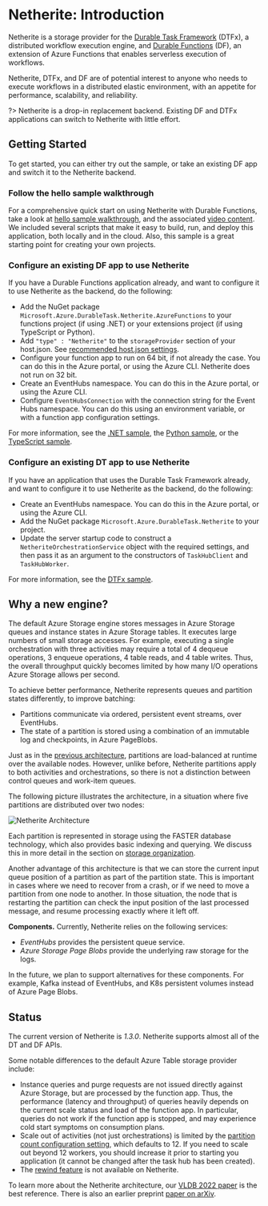# Netherite: Introduction

Netherite is a storage provider for the [Durable Task Framework](https://github.com/Azure/durabletask/) (DTFx), a distributed workflow execution engine, and
[Durable Functions](https://github.com/Azure/azure-functions-durable-extension) (DF), an extension of Azure Functions that enables serverless execution of workflows.

Netherite, DTFx, and DF are of potential interest to anyone who needs to execute workflows in a distributed elastic environment, with an appetite for performance, scalability, and reliability.

?> Netherite is a drop-in replacement backend. Existing DF and DTFx applications can switch to Netherite with little effort.

## Getting Started

To get started, you can either try out the sample, or take an existing DF app and switch it to the Netherite backend.

### Follow the hello sample walkthrough

For a comprehensive quick start on using Netherite with Durable Functions, take a look at [hello sample walkthrough](hello-sample), and the associated [video content](hello-sample?id=walk-through-on-youtube-%f0%9f%8e%a5).
We included several scripts that make it easy to build, run, and deploy this application, both locally and in the cloud.
Also, this sample is a great starting point for creating your own projects.

### Configure an existing DF app to use Netherite

If you have a Durable Functions application already, and want to configure it to use Netherite as the backend, do the following:

- Add the NuGet package `Microsoft.Azure.DurableTask.Netherite.AzureFunctions` to your functions project (if using .NET) or your extensions project (if using TypeScript or Python).
- Add `"type" : "Netherite"` to the `storageProvider` section of your host.json. See [recommended host.json settings](settings).
- Configure your function app to run on 64 bit, if not already the case. You can do this in the Azure portal, or using the Azure CLI. Netherite does not run on 32 bit.
- Create an EventHubs namespace. You can do this in the Azure portal, or using the Azure CLI.
- Configure `EventHubsConnection` with the connection string for the Event Hubs namespace. You can do this using an environment variable, or with a function app configuration settings.

For more information, see the [.NET sample](https://github.com/microsoft/durabletask-netherite/tree/dev/samples/Hello_Netherite_with_DotNetCore), the [Python sample](https://github.com/microsoft/durabletask-netherite/tree/dev/samples/Hello_Netherite_with_Python), or the [TypeScript sample](https://github.com/microsoft/durabletask-netherite/tree/dev/samples/Hello_Netherite_with_TypeScript).

### Configure an existing DT app to use Netherite

If you have an application that uses the Durable Task Framework already, and want to configure it to use Netherite as the backend, do the following:

- Create an EventHubs namespace. You can do this in the Azure portal, or using the Azure CLI.
- Add the NuGet package `Microsoft.Azure.DurableTask.Netherite` to your project.
- Update the server startup code to construct a `NetheriteOrchestrationService` object with the required settings, and then pass it as an argument to the constructors of `TaskHubClient` and `TaskHubWorker`.

For more information, see the [DTFx sample](https://github.com/microsoft/durabletask-netherite/blob/dev/samples/HelloDTFx/HelloDTFx/Program.cs).

## Why a new engine?

The default Azure Storage engine stores messages in Azure Storage queues and instance states in Azure Storage tables. It executes large numbers of small storage accesses. For example, executing a single orchestration with three activities may require a total of 4 dequeue operations, 3 enqueue operations, 4 table reads, and 4 table writes. Thus, the overall throughput quickly becomes limited by how many I/O operations Azure Storage allows per second.

To achieve better performance, Netherite represents queues and partition states differently, to improve batching:

- Partitions communicate via ordered, persistent event streams, over EventHubs.
- The state of a partition is stored using a combination of an immutable log and checkpoints, in Azure PageBlobs.

Just as in the [previous architecture](https://docs.microsoft.com/en-us/azure/azure-functions/durable/durable-functions-perf-and-scale#orchestrator-scale-out), partitions are load-balanced at runtime over the available nodes. However, unlike before, Netherite partitions apply to both activities and orchestrations, so there is not a distinction between control queues and work-item queues.

The following picture illustrates the architecture, in a situation where five partitions are distributed over two nodes:

![Netherite Architecture](images/partitions.png)

Each partition is represented in storage using the FASTER database technology, which also provides basic indexing and querying. We discuss this in more detail in the section on [storage organization](storage?id=description-of-storage-content).

Another advantage of this architecture is that we can store the current input queue position of a partition as part of the partition state. This is important in cases where we need to recover from a crash, or if we need to move a partition from one node to another. In those situation, the node that is restarting the partition can check the input position of the last processed message, and resume processing exactly where it left off.

**Components.** Currently, Netherite relies on the following services:

- *EventHubs* provides the persistent queue service.
- *Azure Storage Page Blobs* provide the underlying raw storage for the logs.

In the future, we plan to support alternatives for these components. For example, Kafka instead of EventHubs, and K8s persistent volumes instead of Azure Page Blobs.

## Status

The current version of Netherite is *1.3.0*. Netherite supports almost all of the DT and DF APIs. 

Some notable differences to the default Azure Table storage provider include:
- Instance queries and purge requests are not issued directly against Azure Storage, but are processed by the function app. Thus, the performance (latency and throughput) of queries heavily depends on 
the current scale status and load of the function app. In particular, queries do not work if the function app is stopped, and may experience cold start symptoms on consumption plans.
- Scale out of activities (not just orchestrations) is limited by the [partition count configuration setting](https://microsoft.github.io/durabletask-netherite/#/settings?id=partition-count-considerations), 
  which defaults to 12. If you need to scale out beyond 12 workers, you should increase it prior to starting you application (it cannot be changed after the task hub has been created).
- The [rewind feature](https://learn.microsoft.com/en-us/azure/azure-functions/durable/durable-functions-http-api#rewind-instance-preview) is not available on Netherite.

To learn more about the Netherite architecture, our [VLDB 2022 paper](https://www.microsoft.com/en-us/research/uploads/prod/2022/07/p1591-burckhardt.pdf) is the best reference. There is also an earlier preprint [paper on arXiv](https://arxiv.org/abs/2103.00033).

